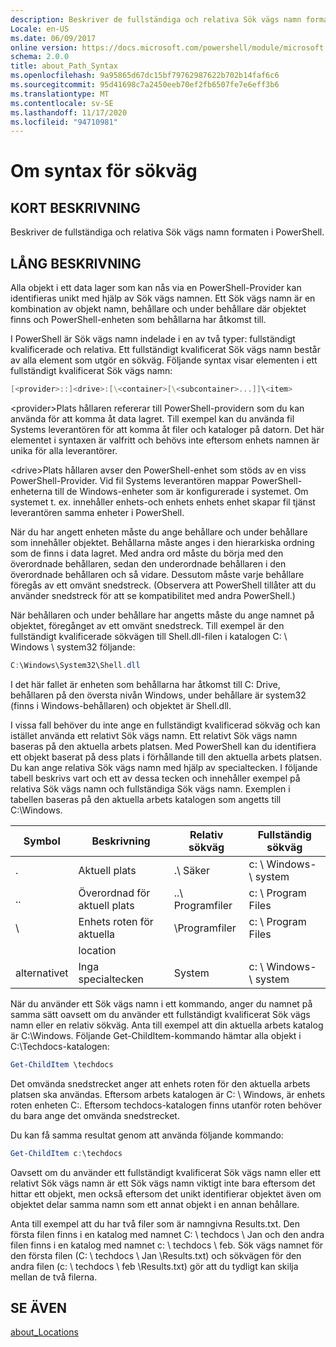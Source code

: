 ```yaml
---
description: Beskriver de fullständiga och relativa Sök vägs namn formaten i PowerShell.
Locale: en-US
ms.date: 06/09/2017
online version: https://docs.microsoft.com/powershell/module/microsoft.powershell.core/about/about_path_syntax?view=powershell-7.2&WT.mc_id=ps-gethelp
schema: 2.0.0
title: about_Path_Syntax
ms.openlocfilehash: 9a95865d67dc15bf79762987622b702b14faf6c6
ms.sourcegitcommit: 95d41698c7a2450eeb70ef2fb6507fe7e6eff3b6
ms.translationtype: MT
ms.contentlocale: sv-SE
ms.lasthandoff: 11/17/2020
ms.locfileid: "94710981"
---
```

# <a name="about-path-syntax"></a>Om syntax för sökväg

## <a name="short-description"></a>KORT BESKRIVNING
Beskriver de fullständiga och relativa Sök vägs namn formaten i PowerShell.

## <a name="long-description"></a>LÅNG BESKRIVNING

Alla objekt i ett data lager som kan nås via en PowerShell-Provider kan identifieras unikt med hjälp av Sök vägs namnen. Ett Sök vägs namn är en kombination av objekt namn, behållare och under behållare där objektet finns och PowerShell-enheten som behållarna har åtkomst till.

I PowerShell är Sök vägs namn indelade i en av två typer: fullständigt kvalificerade och relativa. Ett fullständigt kvalificerat Sök vägs namn består av alla element som utgör en sökväg. Följande syntax visar elementen i ett fullständigt kvalificerat Sök vägs namn:

```powershell
[<provider>::]<drive>:[\<container>[\<subcontainer>...]]\<item>
```

\<provider\>Plats hållaren refererar till PowerShell-providern som du kan använda för att komma åt data lagret. Till exempel kan du använda fil Systems leverantören för att komma åt filer och kataloger på datorn. Det här elementet i syntaxen är valfritt och behövs inte eftersom enhets namnen är unika för alla leverantörer.

\<drive\>Plats hållaren avser den PowerShell-enhet som stöds av en viss PowerShell-Provider. Vid fil Systems leverantören mappar PowerShell-enheterna till de Windows-enheter som är konfigurerade i systemet. Om systemet t. ex. innehåller enhets-och enhets enhets enhet skapar fil tjänst leverantören samma enheter i PowerShell.

När du har angett enheten måste du ange behållare och under behållare som innehåller objektet. Behållarna måste anges i den hierarkiska ordning som de finns i data lagret. Med andra ord måste du börja med den överordnade behållaren, sedan den underordnade behållaren i den överordnade behållaren och så vidare. Dessutom måste varje behållare föregås av ett omvänt snedstreck. (Observera att PowerShell tillåter att du använder snedstreck för att se kompatibilitet med andra PowerShell.)

När behållaren och under behållare har angetts måste du ange namnet på objektet, föregånget av ett omvänt snedstreck. Till exempel är den fullständigt kvalificerade sökvägen till Shell.dll-filen i katalogen C: \\ Windows \\ system32 följande:

```powershell
C:\Windows\System32\Shell.dll
```

I det här fallet är enheten som behållarna har åtkomst till C: Drive, behållaren på den översta nivån Windows, under behållare är system32 (finns i Windows-behållaren) och objektet är Shell.dll.

I vissa fall behöver du inte ange en fullständigt kvalificerad sökväg och kan istället använda ett relativt Sök vägs namn. Ett relativt Sök vägs namn baseras på den aktuella arbets platsen. Med PowerShell kan du identifiera ett objekt baserat på dess plats i förhållande till den aktuella arbets platsen. Du kan ange relativa Sök vägs namn med hjälp av specialtecken. I följande tabell beskrivs vart och ett av dessa tecken och innehåller exempel på relativa Sök vägs namn och fullständiga Sök vägs namn. Exemplen i tabellen baseras på den aktuella arbets katalogen som angetts till C:\Windows.

|Symbol|Beskrivning               |Relativ sökväg    |Fullständig sökväg          |
|------|--------------------------|-----------------|-------------------|
|.     |Aktuell plats          |.\\ Säker        |c: \\ Windows- \\ system|
|..    |Överordnad för aktuell plats|..\\ Programfiler|c: \\ Program Files  |
|\     |Enhets roten för aktuella     |\\Programfiler  |c: \\ Program Files  |
|      |location                  |                 |                   |
|alternativet|Inga specialtecken     |System           |c: \\ Windows- \\ system|

När du använder ett Sök vägs namn i ett kommando, anger du namnet på samma sätt oavsett om du använder ett fullständigt kvalificerat Sök vägs namn eller en relativ sökväg. Anta till exempel att din aktuella arbets katalog är C:\Windows. Följande Get-ChildItem-kommando hämtar alla objekt i C:\Techdocs-katalogen:

```powershell
Get-ChildItem \techdocs
```

Det omvända snedstrecket anger att enhets roten för den aktuella arbets platsen ska användas. Eftersom arbets katalogen är C: \\ Windows, är enhets roten enheten C:. Eftersom techdocs-katalogen finns utanför roten behöver du bara ange det omvända snedstrecket.

Du kan få samma resultat genom att använda följande kommando:

```powershell
Get-ChildItem c:\techdocs
```

Oavsett om du använder ett fullständigt kvalificerat Sök vägs namn eller ett relativt Sök vägs namn är ett Sök vägs namn viktigt inte bara eftersom det hittar ett objekt, men också eftersom det unikt identifierar objektet även om objektet delar samma namn som ett annat objekt i en annan behållare.

Anta till exempel att du har två filer som är namngivna Results.txt.
Den första filen finns i en katalog med namnet C: \\ techdocs \\ Jan och den andra filen finns i en katalog med namnet c: \\ techdocs \\ feb. Sök vägs namnet för den första filen (C: \\ techdocs \\ Jan \\Results.txt) och sökvägen för den andra filen (c: \\ techdocs \\ feb \\Results.txt) gör att du tydligt kan skilja mellan de två filerna.

## <a name="see-also"></a>SE ÄVEN

[about_Locations](about_Locations.md)

